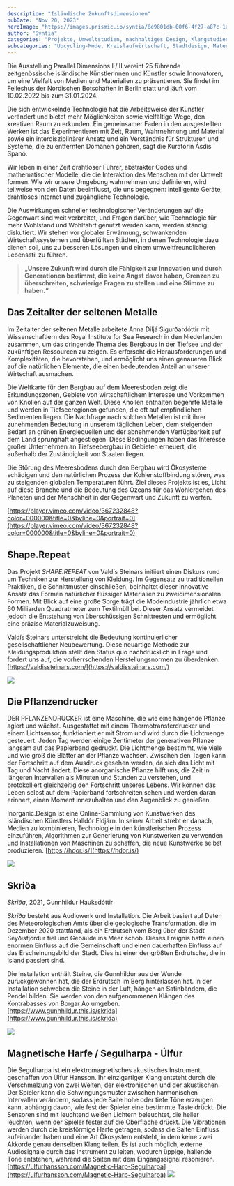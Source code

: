 ```yaml
---
description: "Isländische Zukunftsdimensionen"
pubDate: "Nov 20, 2023"
heroImage: "https://images.prismic.io/syntia/8e9801db-00f6-4f27-a87c-1aafca357b20_20231119_155548.jpg?auto=compress,format"
author: "Syntia"
categories: "Projekte, Umweltstudien, nachhaltiges Design, Klangstudien"
subcategories: "Upcycling-Mode, Kreislaufwirtschaft, Stadtdesign, Materialdesign"
---
```


Die Ausstellung Parallel Dimensions I / II vereint 25 führende zeitgenössische
isländische Künstlerinnen und Künstler sowie Innovatoren, um eine Vielfalt von
Medien und Materialien zu präsentieren. Sie findet im Felleshus der Nordischen
Botschaften in Berlin statt und läuft vom 10.02.2022 bis zum 31.01.2024.

Die sich entwickelnde Technologie hat die Arbeitsweise der Künstler verändert
und bietet mehr Möglichkeiten sowie vielfältige Wege, den kreativen Raum zu
erkunden. Ein gemeinsamer Faden in den ausgestellten Werken ist das
Experimentieren mit Zeit, Raum, Wahrnehmung und Material sowie ein
interdisziplinärer Ansatz und ein Verständnis für Strukturen und Systeme, die zu
entfernten Domänen gehören, sagt die Kuratorin Ásdís Spanó.

Wir leben in einer Zeit drahtloser Führer, abstrakter Codes und mathematischer
Modelle, die die Interaktion des Menschen mit der Umwelt formen. Wie wir unsere
Umgebung wahrnehmen und definieren, wird teilweise von den Daten beeinflusst,
die uns begegnen: intelligente Geräte, drahtloses Internet und zugängliche
Technologie.

Die Auswirkungen schneller technologischer Veränderungen auf die Gegenwart sind
weit verbreitet, und Fragen darüber, wie Technologie für mehr Wohlstand und
Wohlfahrt genutzt werden kann, werden ständig diskutiert. Wir stehen vor
globaler Erwärmung, schwankenden Wirtschaftssystemen und überfüllten Städten, in
denen Technologie dazu dienen soll, uns zu besseren Lösungen und einem
umweltfreundlicheren Lebensstil zu führen.

> **„Unsere Zukunft wird durch die Fähigkeit zur Innovation und durch
> Generationen bestimmt, die keine Angst davor haben, Grenzen zu überschreiten,
> schwierige Fragen zu stellen und eine Stimme zu haben.“**

## **Das Zeitalter der seltenen Metalle**

Im Zeitalter der seltenen Metalle arbeitete Anna Diljá Sigurðardóttir mit
Wissenschaftlern des Royal Institute for Sea Research in den Niederlanden
zusammen, um das dringende Thema des Bergbaus in der Tiefsee und der zukünftigen
Ressourcen zu zeigen. Es erforscht die Herausforderungen und Komplexitäten, die
bevorstehen, und ermöglicht uns einen genaueren Blick auf die natürlichen
Elemente, die einen bedeutenden Anteil an unserer Wirtschaft ausmachen.

Die Weltkarte für den Bergbau auf dem Meeresboden zeigt die Erkundungszonen,
Gebiete von wirtschaftlichem Interesse und Vorkommen von Knollen auf der ganzen
Welt. Diese Knollen enthalten begehrte Metalle und werden in Tiefseeregionen
gefunden, die oft auf empfindlichen Sedimenten liegen. Die Nachfrage nach
solchen Metallen ist mit ihrer zunehmenden Bedeutung in unserem täglichen Leben,
dem steigenden Bedarf an grünen Energiequellen und der abnehmenden Verfügbarkeit
auf dem Land sprunghaft angestiegen. Diese Bedingungen haben das Interesse
großer Unternehmen an Tiefseebergbau in Gebieten erneuert, die außerhalb der
Zuständigkeit von Staaten liegen.

Die Störung des Meeresbodens durch den Bergbau wird Ökosysteme schädigen und den
natürlichen Prozess der Kohlenstoffbindung stören, was zu steigenden globalen
Temperaturen führt. Ziel dieses Projekts ist es, Licht auf diese Branche und die
Bedeutung des Ozeans für das Wohlergehen des Planeten und der Menschheit in der
Gegenwart und Zukunft zu werfen.

[https://player.vimeo.com/video/367232848?color=000000&title=0&byline=0&portrait=0](https://player.vimeo.com/video/367232848?color=000000&title=0&byline=0&portrait=0)

## **Shape.Repeat**

Das Projekt _SHAPE.REPEAT_ von Valdís Steinars initiiert einen Diskurs rund um
Techniken zur Herstellung von Kleidung. Im Gegensatz zu traditionellen
Praktiken, die Schnittmuster einschließen, beinhaltet dieser innovative Ansatz
das Formen natürlicher flüssiger Materialien zu zweidimensionalen Formen. Mit
Blick auf eine große Sorge trägt die Modeindustrie jährlich etwa 60 Milliarden
Quadratmeter zum Textilmüll bei. Dieser Ansatz vermeidet jedoch die Entstehung
von überschüssigen Schnittresten und ermöglicht eine präzise Materialzuweisung.

Valdís Steinars unterstreicht die Bedeutung kontinuierlicher gesellschaftlicher
Neubewertung. Diese neuartige Methode zur Kleidungsproduktion stellt den Status
quo nachdrücklich in Frage und fordert uns auf, die vorherrschenden
Herstellungsnormen zu überdenken.
[https://valdissteinars.com/](https://valdissteinars.com/)

![](https://images.prismic.io/syntia/243375c4-70a9-4c38-8732-fc3b063bbdfc_IMG_20231119_153615.jpg?auto=compress,format)

## **Die Pflanzendrucker**

DER PFLANZENDRUCKER ist eine Maschine, die wie eine hängende Pflanze agiert und
wächst. Ausgestattet mit einem Thermotransferdrucker und einem Lichtsensor,
funktioniert er mit Strom und wird durch die Lichtmenge gesteuert. Jeden Tag
werden einige Zentimeter der generativen Pflanze langsam auf das Papierband
gedruckt. Die Lichtmenge bestimmt, wie viele und wie groß die Blätter an der
Pflanze wachsen. Zwischen den Tagen kann der Fortschritt auf dem Ausdruck
gesehen werden, da sich das Licht mit Tag und Nacht ändert. Diese anorganische
Pflanze hilft uns, die Zeit in längeren Intervallen als Minuten und Stunden zu
verstehen, und protokolliert gleichzeitig den Fortschritt unseres Lebens. Wir
können das Leben selbst auf dem Papierband fortschreiten sehen und werden daran
erinnert, einen Moment innezuhalten und den Augenblick zu genießen.

Inorganic.Design ist eine Online-Sammlung von Kunstwerken des isländischen
Künstlers Halldór Eldjárn. In seiner Arbeit strebt er danach, Medien zu
kombinieren, Technologie in den künstlerischen Prozess einzuführen, Algorithmen
zur Generierung von Kunstwerken zu verwenden und Installationen von Maschinen zu
schaffen, die neue Kunstwerke selbst produzieren.
[https://hdor.is/](https://hdor.is/)

![](https://images.prismic.io/syntia/8e9801db-00f6-4f27-a87c-1aafca357b20_20231119_155548.jpg?auto=compress,format)

## **Skriða**

_Skriða_, 2021, Gunnhildur Hauksdóttir

_Skriða_ besteht aus Audiowerk und Installation. Die Arbeit basiert auf Daten
des Meteorologischen Amts über die geologische Transformation, die im Dezember
2020 stattfand, als ein Erdrutsch vom Berg über der Stadt Seyðisfjordur fiel und
Gebäude ins Meer schob. Dieses Ereignis hatte einen enormen Einfluss auf die
Gemeinschaft und einen dauerhaften Einfluss auf das Erscheinungsbild der Stadt.
Dies ist einer der größten Erdrutsche, die in Island passiert sind.

Die Installation enthält Steine, die Gunnhildur aus der Wunde zurückgewonnen
hat, die der Erdrutsch im Berg hinterlassen hat. In der Installation schweben
die Steine in der Luft, hängen an Satinbändern, die Pendel bilden. Sie werden
von den aufgenommenen Klängen des Kontrabasses von Borgar Ao umgeben.
[https://www.gunnhildur.this.is/skrida](https://www.gunnhildur.this.is/skrida)

![](https://images.prismic.io/syntia/604eee60-c995-4b69-b35d-8afaf5f8cc72_IMG_20231119_184057.jpg?auto=compress,format)

## **Magnetische Harfe / Segulharpa - Úlfur**

Die Segulharpa ist ein elektromagnetisches akustisches Instrument, geschaffen
von Úlfur Hansson. Ihr einzigartiger Klang entsteht durch die Verschmelzung von
zwei Welten, der elektronischen und der akustischen. Der Spieler kann die
Schwingungsmuster zwischen harmonischen Intervallen verändern, sodass jede Saite
hohe oder tiefe Töne erzeugen kann, abhängig davon, wie fest der Spieler eine
bestimmte Taste drückt. Die Sensoren sind mit leuchtend weißen Lichtern
beleuchtet, die heller leuchten, wenn der Spieler fester auf die Oberfläche
drückt. Die Vibrationen werden durch die kreisförmige Harfe getragen, sodass die
Saiten Einfluss aufeinander haben und eine Art Ökosystem entsteht, in dem keine
zwei Akkorde genau denselben Klang teilen. Es ist auch möglich, externe
Audiosignale durch das Instrument zu leiten, wodurch üppige, hallende Töne
entstehen, während die Saiten mit dem Eingangssignal resonieren.
[https://ulfurhansson.com/Magnetic-Harp-Segulharpa](https://ulfurhansson.com/Magnetic-Harp-Segulharpa)
![](https://images.prismic.io/syntia/f66b70e0-b8d3-48dc-88fd-8306ff6cdc2f_IMG_20231119_153657.jpg?auto=compress,format)

